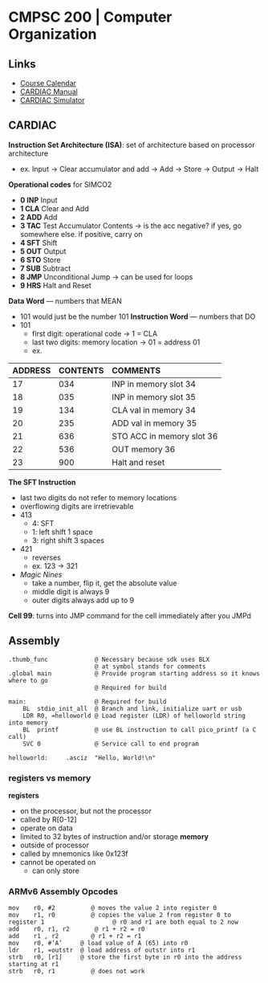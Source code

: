 # CMPSC 200 | Computer Organization

## Links
* [Course Calendar](https://docs.google.com/spreadsheets/d/1GfsuIb8FTavf8DxEMHkgFUKRcM72-BKYz4IVLhSMCPg/edit#gid=0)
* [CARDIAC Manual](https://drive.google.com/file/d/1QoDsEtMVLv6DjEOr7LzVQkzStC2F_xC6/view)
* [CARDIAC Simulator](https://www.cs.drexel.edu/~bls96/museum/cardsim.html)

## CARDIAC

**Instruction Set Architecture (ISA)**: set of architecture based on processor architecture
* ex. Input → Clear accumulator and add → Add → Store → Output → Halt

**Operational codes** for SIMCO2
* **0 INP** Input
* **1 CLA** Clear and Add
* **2 ADD** Add
* **3 TAC** Test Accumulator Contents → is the acc negative? if yes, go somewhere else. if positive, carry on
* **4 SFT** Shift
* **5 OUT** Output
* **6 STO** Store
* **7 SUB** Subtract
* **8 JMP** Unconditional Jump → can be used for loops
* **9 HRS** Halt and Reset

**Data Word** — numbers that MEAN
* 101 would just be the number 101
**Instruction Word** — numbers that DO
* 101
    * first digit: operational code → 1 = CLA
    * last two digits: memory location → 01 = address 01
    * ex.
 
|ADDRESS              |CONTENTS             |COMMENTS                     |
|:--------------------|:--------------------|:----------------------------|
|17                   |034                  |INP in memory slot 34        |
|18                   |035                  |INP in memory slot 35        |
|19                   |134                  |CLA val in memory 34         |
|20                   |235                  |ADD val in memory 35         |
|21                   |636                  |STO ACC in memory slot 36    |
|22                   |536                  |OUT memory 36                |
|23                   |900                  |Halt and reset               |

**The SFT Instruction**
* last two digits do not refer to memory locations
* overflowing digits are irretrievable
* 413
  * 4: SFT
  * 1: left shift 1 space
  * 3: right shift 3 spaces
* 421
  * reverses
  * ex. 123 → 321
* _Magic Nines_
  * take a number, flip it, get the absolute value
  * middle digit is always 9
  * outer digits always add up to 9

**Cell 99**: turns into JMP command for the cell immediately after you JMPd

## Assembly

```
.thumb_func		    	@ Necessary because sdk uses BLX
						@ at symbol stands for comments
.global main	   	 	@ Provide program starting address so it knows where to go
						@ Required for build

main:					@ Required for build
	BL	stdio_init_all	@ Branch and link, initialize uart or usb
	LDR R0, =helloworld	@ Load register (LDR) of helloworld string into memory
	BL	printf			@ use BL instruction to call pico_printf (a C call)
	SVC	0				@ Service call to end program
	
helloworld: 	.asciz  "Hello, World!\n"
```
### registers vs memory
**registers**
- on the processor, but not the processor
- called by R[0-12]
- operate on data
- limited to 32 bytes of instruction and/or storage
**memory**
- outside of processor
- called by mnemonics like 0x123f
- cannot be operated on
    - can only store

### ARMv6 Assembly Opcodes
```
mov    r0, #2		   @ moves the value 2 into register 0
mov    r1, r0		   @ copies the value 2 from register 0 to register 1					@ r0 and r1 are both equal to 2 now
add    r0, r1, r2		@ r1 + r2 = r0
add    r1 , r2		   @ r1 + r2 = r1
mov    r0, #’A’		@ load value of A (65) into r0
ldr    r1, =outstr	@ load address of outstr into r1
strb   r0, [r1]		@ store the first byte in r0 into the address starting at r1
strb   r0, r1		   @ does not work
```
